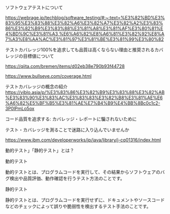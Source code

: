 ソフトウェアテストについて

https://webrage.jp/techblog/software_testing/#:~:text=%E3%82%BD%E3%83%95%E3%83%88%E3%82%A6%E3%82%A7%E3%82%A2%E3%83%86%E3%82%B9%E3%83%88%E3%81%A8%E3%81%AF%E3%80%81%E4%BD%9C%E3%81%A3,%E6%A6%82%E8%A6%81%E3%82%92%E8%A7%A3%E8%AA%AC%E3%81%97%E3%81%BE%E3%81%99%E3%80%82

テストカバレッジ100%を追求しても品質は高くならない理由と推奨されるカバレッジの目標値について

https://qiita.com/bremen/items/d02eb38e790b93f44728

https://www.bullseye.com/coverage.html

テストカバレッジの概念の紹介
https://viblo.asia/p/%E3%83%86%E3%82%B9%E3%83%88%E3%82%AB%E3%83%90%E3%83%AC%E3%83%83%E3%82%B8%E3%81%AE%E6%A6%82%E5%BF%B5%E3%81%AE%E7%B4%B9%E4%BB%8Bc0c1c2-3P0lPmLo5ox


コード品質を追求する: カバレッジ・レポートに騙されないために

テスト・カバレッジを測ることで迷路に入り込んでいませんか

https://www.ibm.com/developerworks/jp/java/library/j-cq01316/index.html


動的テスト」「静的テスト」とは？

動的テスト

動的テストとは、プログラムコードを実行して、その結果からソフトウェアのバグ検出や品質評価、動作確認を行うテスト方法のことです。


静的テスト

静的テストとは、プログラムコードを実行せずに、ドキュメントやソースコードなどのチェックによって誤りや脆弱性を検出するテスト手法のことです。
